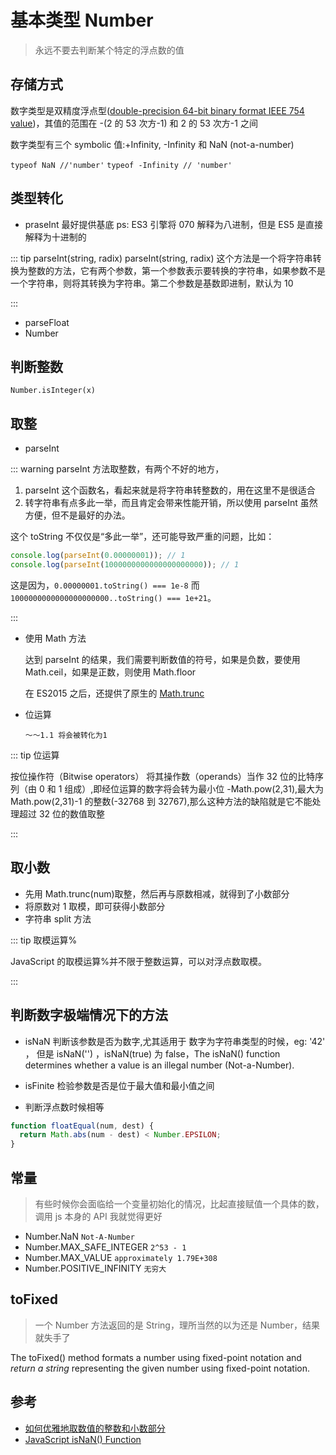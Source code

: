 # 基本类型 Number

> 永远不要去判断某个特定的浮点数的值

## 存储方式

数字类型是双精度浮点型([double-precision 64-bit binary format IEEE 754 value](https://developer.mozilla.org/en-US/docs/Web/JavaScript/Data_structures#Number_type))，其值的范围在 -(2 的 53 次方-1) 和 2 的 53 次方-1 之间

数字类型有三个 symbolic 值:+Infinity, -Infinity 和 NaN (not-a-number)

`typeof NaN //'number'` `typeof -Infinity // 'number'`

## 类型转化

- praseInt 最好提供基底 ps: ES3 引擎将 070 解释为八进制，但是 ES5 是直接解释为十进制的

::: tip parseInt(string, radix)
parseInt(string, radix) 这个方法是一个将字符串转换为整数的方法，它有两个参数，第一个参数表示要转换的字符串，如果参数不是一个字符串，则将其转换为字符串。第二个参数是基数即进制，默认为 10

:::

- parseFloat
- Number

## 判断整数

`Number.isInteger(x)`

## 取整

- parseInt

::: warning
parseInt 方法取整数，有两个不好的地方，

1.  parseInt 这个函数名，看起来就是将字符串转整数的，用在这里不是很适合
2.  转字符串有点多此一举，而且肯定会带来性能开销，所以使用 parseInt 虽然方便，但不是最好的办法。

这个 toString 不仅仅是“多此一举”，还可能导致严重的问题，比如：

```js
console.log(parseInt(0.00000001)); // 1
console.log(parseInt(1000000000000000000000)); // 1
```

这是因为，`0.00000001.toString() === 1e-8` 而 `1000000000000000000000..toString() === 1e+21`。

:::

- 使用 Math 方法

  达到 parseInt 的结果，我们需要判断数值的符号，如果是负数，要使用 Math.ceil，如果是正数，则使用 Math.floor

  在 ES2015 之后，还提供了原生的 [Math.trunc](https://developer.mozilla.org/en-US/docs/Web/JavaScript/Reference/Global_Objects/Math/trunc)

- 位运算

  `～～1.1 将会被转化为1`

::: tip 位运算

按位操作符（Bitwise operators） 将其操作数（operands）当作 32 位的比特序列（由 0 和 1 组成）,即经位运算的数字将会转为最小位 -Math.pow(2,31),最大为 Math.pow(2,31)-1 的整数(-32768 到 32767),那么这种方法的缺陷就是它不能处理超过 32 位的数值取整

:::

## 取小数

- 先用 Math.trunc(num)取整，然后再与原数相减，就得到了小数部分
- 将原数对 1 取模，即可获得小数部分
- 字符串 split 方法

::: tip 取模运算%

JavaScript 的取模运算%并不限于整数运算，可以对浮点数取模。

:::

## 判断数字极端情况下的方法

- isNaN 判断该参数是否为数字,尤其适用于 数字为字符串类型的时候，eg: '42' ， 但是 isNaN('') ，isNaN(true) 为 false，The isNaN() function determines whether a value is an illegal number (Not-a-Number).

- isFinite 检验参数是否是位于最大值和最小值之间

- 判断浮点数时候相等

```js
function floatEqual(num, dest) {
  return Math.abs(num - dest) < Number.EPSILON;
}
```

## 常量

> 有些时候你会面临给一个变量初始化的情况，比起直接赋值一个具体的数，调用 js 本身的 API 我就觉得更好

- Number.NaN `Not-A-Number`
- Number.MAX_SAFE_INTEGER `2^53 - 1`
- Number.MAX_VALUE `approximately 1.79E+308`
- Number.POSITIVE_INFINITY `无穷大`

## toFixed

> 一个 Number 方法返回的是 String，理所当然的以为还是 Number，结果就失手了

The toFixed() method formats a number using fixed-point notation and _return a string_ representing the given number using fixed-point notation.

## 参考

- [如何优雅地取数值的整数和小数部分](https://github.com/akira-cn/FE_You_dont_know/issues/5)
- [JavaScript isNaN() Function](https://www.w3schools.com/jsref/jsref_isnan.asp)
